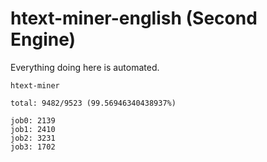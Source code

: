 # htext-miner-english (Second Engine)

Everything doing here is automated.

```
htext-miner

total: 9482/9523 (99.56946340438937%)

job0: 2139
job1: 2410
job2: 3231
job3: 1702
```